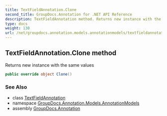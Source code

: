 ```yaml
---
title: TextFieldAnnotation.Clone
second_title: GroupDocs.Annotation for .NET API Reference
description: TextFieldAnnotation method. Returns new instance with the same values
type: docs
weight: 130
url: /net/groupdocs.annotation.models.annotationmodels/textfieldannotation/clone/
---
```

## TextFieldAnnotation.Clone method

Returns new instance with the same values

```csharp
public override object Clone()
```

### See Also

* class [TextFieldAnnotation](../)
* namespace [GroupDocs.Annotation.Models.AnnotationModels](../../textfieldannotation/)
* assembly [GroupDocs.Annotation](../../../)



